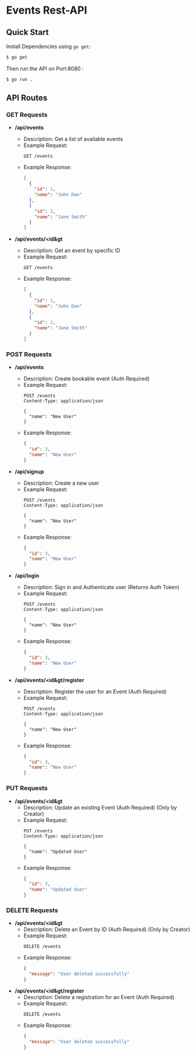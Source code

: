 # Events Rest-API

## Quick Start

Install Dependencies using `go get`:

```sh
$ go get
```

Then run the API on Port:8080 :

```sh
$ go run .
```


## API Routes

### GET Requests

- **/api/events**
  - Description: Get a list of available events
  - Example Request:
    ```http
    GET /events
    ```
  - Example Response:
    ```json
    [
      {
        "id": 1,
        "name": "John Doe"
      },
      {
        "id": 2,
        "name": "Jane Smith"
      }
    ]
    ```

- **/api/events/&lt;id&gt**
  - Description: Get an event by specific ID
  - Example Request:
    ```http
    GET /events
    ```
  - Example Response:
    ```json
    [
      {
        "id": 1,
        "name": "John Doe"
      },
      {
        "id": 2,
        "name": "Jane Smith"
      }
    ]
    ```

### POST Requests

- **/api/events**
  - Description: Create bookable event (Auth Required)
  - Example Request:
    ```http
    POST /events
    Content-Type: application/json

    {
      "name": "New User"
    }
    ```
  - Example Response:
    ```json
    {
      "id": 3,
      "name": "New User"
    }
    ```

- **/api/signup**
  - Description: Create a new user
  - Example Request:
    ```http
    POST /events
    Content-Type: application/json

    {
      "name": "New User"
    }
    ```
  - Example Response:
    ```json
    {
      "id": 3,
      "name": "New User"
    }
    ```

- **/api/login**
  - Description: Sign in and Authenticate user (Returns Auth Token)
  - Example Request:
    ```http
    POST /events
    Content-Type: application/json

    {
      "name": "New User"
    }
    ```
  - Example Response:
    ```json
    {
      "id": 3,
      "name": "New User"
    }
    ```

- **/api/events/&lt;id&gt/register**
  - Description: Register the user for an Event (Auth Required)
  - Example Request:
    ```http
    POST /events
    Content-Type: application/json

    {
      "name": "New User"
    }
    ```
  - Example Response:
    ```json
    {
      "id": 3,
      "name": "New User"
    }
    ```


### PUT Requests

- **/api/events/&lt;id&gt**
  - Description: Update an existing Event (Auth Required) (Only by Creator)
  - Example Request:
    ```http
    PUT /events
    Content-Type: application/json

    {
      "name": "Updated User"
    }
    ```
  - Example Response:
    ```json
    {
      "id": 3,
      "name": "Updated User"
    }
    ```

### DELETE Requests

- **/api/events/&lt;id&gt**
  - Description: Delete an Event by ID (Auth Required) (Only by Creator)
  - Example Request:
    ```http
    DELETE /events
    ```
  - Example Response:
    ```json
    {
      "message": "User deleted successfully"
    }
    ```
- **/api/events/&lt;id&gt/register**
  - Description: Delete a registration for an Event (Auth Required)
  - Example Request:
    ```http
    DELETE /events
    ```
  - Example Response:
    ```json
    {
      "message": "User deleted successfully"
    }
    ```




